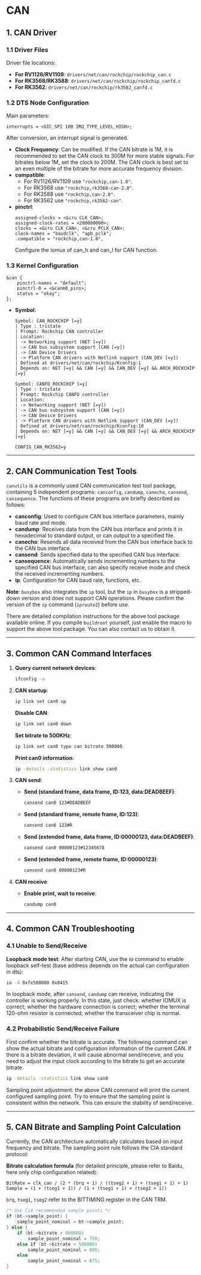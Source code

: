 # CAN

## 1. CAN Driver

### 1.1 Driver Files

Driver file locations:

- **For RV1126/RV1109**: `drivers/net/can/rockchip/rockchip_can.c`
- **For RK3568/RK3588**: `drivers/net/can/rockchip/rockchip_canfd.c`
- **For RK3562**: `drivers/net/can/rockchip/rk3562_canfd.c`

### 1.2 DTS Node Configuration

Main parameters:

```dts
interrupts = <GIC_SPI 100 IRQ_TYPE_LEVEL_HIGH>;
```

After conversion, an interrupt signal is generated.

- **Clock Frequency**: Can be modified. If the CAN bitrate is 1M, it is recommended to set the CAN clock to 300M for more stable signals. For bitrates below 1M, set the clock to 200M. The CAN clock is best set to an even multiple of the bitrate for more accurate frequency division.
- **compatible**:
    - For RV1126/RV1109 use `"rockchip,can-1.0"`.
    - For RK3568 use `"rockchip,rk3568-can-2.0"`.
    - For RK3588 use `"rockchip,can-2.0"`.
    - For RK3562 use `"rockchip,rk3562-can"`.
- **pinctrl**:
    ```dts
    assigned-clocks = <&cru CLK_CAN>;
    assigned-clock-rates = <200000000>;
    clocks = <&cru CLK_CAN>, <&cru PCLK_CAN>;
    clock-names = "baudclk", "apb_pclk";
    .compatible = "rockchip,can-1.0",
    ```
    Configure the iomux of can_h and can_l for CAN function.

### 1.3 Kernel Configuration

```dts
&can {
    pinctrl-names = "default";
    pinctrl-0 = <&canm0_pins>;
    status = "okay";
};
```

- **Symbol**:
    ```plaintext
    Symbol: CAN_ROCKCHIP [=y] 
    | Type : tristate 
    | Prompt: Rockchip CAN controller 
    | Location: 
    | -> Networking support (NET [=y]) 
    | -> CAN bus subsystem support (CAN [=y]) 
    | -> CAN Device Drivers 
    | -> Platform CAN drivers with Netlink support (CAN_DEV [=y]) 
    | Defined at drivers/net/can/rockchip/Kconfig:1 
    | Depends on: NET [=y] && CAN [=y] && CAN_DEV [=y] && ARCH_ROCKCHIP [=y]
    ```

    ```plaintext
    Symbol: CANFD_ROCKCHIP [=y] 
    | Type : tristate 
    | Prompt: Rockchip CANFD controller 
    | Location: 
    | -> Networking support (NET [=y]) 
    | -> CAN bus subsystem support (CAN [=y]) 
    | -> CAN Device Drivers 
    | -> Platform CAN drivers with Netlink support (CAN_DEV [=y]) 
    | Defined at drivers/net/can/rockchip/Kconfig:10 
    | Depends on: NET [=y] && CAN [=y] && CAN_DEV [=y] && ARCH_ROCKCHIP [=y]
    ```

    ```plaintext
    CONFIG_CAN_RK3562=y
    ```

---

## 2. CAN Communication Test Tools

`canutils` is a commonly used CAN communication test tool package, containing 5 independent programs: `canconfig`, `candump`, `canecho`, `cansend`, `cansequence`. The functions of these programs are briefly described as follows:

- **canconfig**: Used to configure CAN bus interface parameters, mainly baud rate and mode.
- **candump**: Receives data from the CAN bus interface and prints it in hexadecimal to standard output, or can output to a specified file.
- **canecho**: Resends all data received from the CAN bus interface back to the CAN bus interface.
- **cansend**: Sends specified data to the specified CAN bus interface.
- **cansequence**: Automatically sends incrementing numbers to the specified CAN bus interface, can also specify receive mode and check the received incrementing numbers.
- **ip**: Configuration for CAN baud rate, functions, etc.

**Note**: `busybox` also integrates the `ip` tool, but the `ip` in `busybox` is a stripped-down version and does not support CAN operations. Please confirm the version of the `ip` command (`iproute2`) before use.

There are detailed compilation instructions for the above tool package available online. If you compile `buildroot` yourself, just enable the macro to support the above tool package. You can also contact us to obtain it.

---

## 3. Common CAN Command Interfaces

1. **Query current network devices**:
    ```bash
    ifconfig -a
    ```

2. **CAN startup**:
    ```bash
    ip link set can0 up
    ```
    **Disable CAN**:
    ```bash
    ip link set can0 down
    ```
    **Set bitrate to 500KHz**:
    ```bash
    ip link set can0 type can bitrate 500000
    ```
    **Print can0 information**:
    ```bash
    ip -details -statistics link show can0
    ```

3. **CAN send**:
    - **Send (standard frame, data frame, ID:123, data:DEADBEEF)**:
        ```bash
        cansend can0 123#DEADBEEF
        ```
    - **Send (standard frame, remote frame, ID:123)**:
        ```bash
        cansend can0 123#R
        ```
    - **Send (extended frame, data frame, ID:00000123, data:DEADBEEF)**:
        ```bash
        cansend can0 00000123#12345678
        ```
    - **Send (extended frame, remote frame, ID:00000123)**:
        ```bash
        cansend can0 00000123#R
        ```

4. **CAN receive**:
    - **Enable print, wait to receive**:
        ```bash
        candump can0
        ```

---

## 4. Common CAN Troubleshooting

### 4.1 Unable to Send/Receive

**Loopback mode test**:
After starting CAN, use the io command to enable loopback self-test (base address depends on the actual can configuration in dts):
```bash
io -4 0xfe580000 0x8415
```
In loopback mode, after `cansend`, `candump` can receive, indicating the controller is working properly. In this state, just check: whether IOMUX is correct; whether the hardware connection is correct; whether the terminal 120-ohm resistor is connected; whether the transceiver chip is normal.

### 4.2 Probabilistic Send/Receive Failure

First confirm whether the bitrate is accurate. The following command can show the actual bitrate and configuration information of the current CAN. If there is a bitrate deviation, it will cause abnormal send/receive, and you need to adjust the input clock according to the bitrate to get an accurate bitrate.
```bash
ip -details -statistics link show can0
```
Sampling point adjustment: the above CAN command will print the current configured sampling point. Try to ensure that the sampling point is consistent within the network. This can ensure the stability of send/receive.

---

## 5. CAN Bitrate and Sampling Point Calculation

Currently, the CAN architecture automatically calculates based on input frequency and bitrate. The sampling point rule follows the CIA standard protocol:

**Bitrate calculation formula** (for detailed principle, please refer to Baidu, here only chip configuration related):
```plaintext
BitRate = clk_can / (2 * (brq + 1) / ((tseg2 + 1) + (tseg1 + 1) + 1)
Sample = (1 + (tseg1 + 1)) / (1 + (tseg1 + 1) + (tseg2 + 1))
```
`brq`, `tseg1`, `tseg2` refer to the BITTIMING register in the CAN TRM.

```c
/* Use CiA recommended sample points */
if (bt->sample_point) {
    sample_point_nominal = bt->sample_point;
} else {
    if (bt->bitrate > 800000)
        sample_point_nominal = 750;
    else if (bt->bitrate > 500000)
        sample_point_nominal = 800;
    else
        sample_point_nominal = 875;
}
```